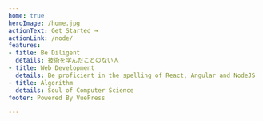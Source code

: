 ```yaml
---
home: true
heroImage: /home.jpg
actionText: Get Started →
actionLink: /node/
features:
- title: Be Diligent
  details: 技術を学んだことのない人
- title: Web Development
  details: Be proficient in the spelling of React, Angular and NodeJS
- title: Algorithm
  details: Soul of Computer Science
footer: Powered By VuePress 

---
```

